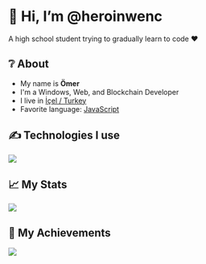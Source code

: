 <div class="container text-center section fade-up">
  <h1>👋 Hi, I’m <strong>@heroinwenc</strong></h1>
  <p class="lead">A high school student trying to gradually learn to code ❤</p>
</div>

<div class="container section fade-up">
  <h2 class="text-center mb-4">❔ About</h2>
  <div class="row justify-content-center">
    <div class="col-md-6">
      <ul class="list-group list-group-flush bg-transparent">
        <li class="list-group-item bg-transparent text-light">
          <i class="fa-solid fa-id-card icon"></i>My name is <strong>Ömer</strong>
        </li>
        <li class="list-group-item bg-transparent text-light">
          <i class="fa-solid fa-code icon"></i>I'm a Windows, Web, and Blockchain Developer
        </li>
        <li class="list-group-item bg-transparent text-light">
          <i class="fa-solid fa-location-dot icon"></i>I live in <a href="https://tr.wikipedia.org/wiki/Mersin">İçel / Turkey</a>
        </li>
        <li class="list-group-item bg-transparent text-light">
          <i class="fa-brands fa-js icon"></i>Favorite language: <a href="https://en.wikipedia.org/wiki/JavaScript">JavaScript</a>
        </li>
      </ul>
    </div>
  </div>
</div>

<div class="container section fade-up text-center">
  <h2>✍ Technologies I use</h2>
  <img src="https://skillicons.dev/icons?i=blender,bootstrap,wordpress,visualstudio,rust,php,dotnet,js,ts,cs,react,nodejs,mongodb,html,css,vscode,atom,discordjs,discord&theme=dark" class="img-fluid mt-4" />
</div>

<div class="container section fade-up text-center">
  <h2>📈 My Stats</h2>
  <img src="https://github-readme-stats.vercel.app/api?username=Heroinwenc&show_icons=true&theme=dark" class="img-fluid mt-4" />
</div>

<div class="container section fade-up text-center">
  <h2>💎 My Achievements</h2>
  <img src="https://github-profile-trophy.vercel.app/?username=Heroinwenc&theme=onedark" class="img-fluid mt-4" />
</div>
